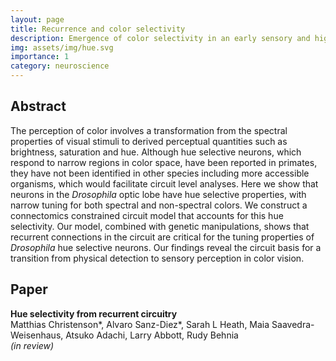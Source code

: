 ```yaml
---
layout: page
title: Recurrence and color selectivity
description: Emergence of color selectivity in an early sensory and highly recurrent circuit
img: assets/img/hue.svg
importance: 1
category: neuroscience
---
```


## Abstract

The perception of color involves a transformation from the spectral properties of visual stimuli to derived perceptual quantities such as brightness, saturation and hue.  Although hue selective neurons, which respond to narrow regions in color space, have been reported in primates, they have not been identified in other species including more accessible organisms, which would facilitate circuit level analyses. Here we show that neurons in the *Drosophila* optic lobe have hue selective properties, with narrow tuning for both spectral and non-spectral colors. We construct a connectomics constrained circuit model that accounts for this hue selectivity. Our model, combined with genetic manipulations, shows that recurrent connections in the circuit are critical for the tuning properties of *Drosophila* hue selective neurons. Our findings reveal the circuit basis for a transition from physical detection to sensory perception in color vision.

## Paper

**Hue selectivity from recurrent circuitry** \
Matthias Christenson\*, Alvaro Sanz-Diez\*, Sarah L Heath, Maia Saavedra-Weisenhaus, Atsuko Adachi, Larry Abbott, Rudy Behnia \
*(in review)*
